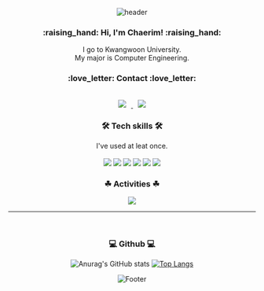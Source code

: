 <div align=center>
 
![header](https://capsule-render.vercel.app/api?type=waving&color=50B0D8&height=200&section=header&text=Chaerim's%20Github&fontSize=35&fontColor=FFFFFF&fontAlignY=40&animation=twinkling) 
 <h3>:raising_hand: Hi, I'm Chaerim! :raising_hand:</h3> 
 I go to Kwangwoon University. <br>
 My major is Computer Engineering.
 <br> 
 <h3>:love_letter: Contact :love_letter: </h3>
 <br>
 
 
 <a href="https://www.instagram.com/perarduaadastra__/">
<img src="https://img.shields.io/badge/perarduaadastra__-E4405F?style=flat-square&logo=Instagram&logoColor=FFFFFF&link=https://www.instagram.com/perarduaadastra__/"
style="height : auto; margin-left : 10px; margin-right : 10px;"/>
</a>
 
 <a href="dasapcr@gmail.com">
<img src="https://img.shields.io/badge/dasapcr@gmail.com-EA4335?style=flat-square&logo=Gmail&logoColor=FFFFFF&link=https://www.instagram.com/perarduaadastra__/"
style="height : auto; margin-left : 10px; margin-right : 10px;"/>
</a>


<br> 
 <h3>🛠 Tech skills 🛠 </h3>
I've used at leat once.<br><br>
<img src="https://img.shields.io/badge/Python-3766AB?style=flat-square&logo=Python&logoColor=white"/>
<img src="https://img.shields.io/badge/HTML5-E34F26?style=flat-square&logo=HTML5&logoColor=white"/>
<img src="https://img.shields.io/badge/CSS3-1572B6?style=flat-square&logo=CSS3&logoColor=white"/>
 <img src="https://img.shields.io/badge/C-A8B9CC?style=flat-square&logo=C&logoColor=white"/>
 <img src="https://img.shields.io/badge/Java-007396?style=flat-square&logo=Java&logoColor=white"/>
  <img src="https://img.shields.io/badge/JavaScript-F7DF1E?style=flat-square&logo=JavaScript&logoColor=white"/>


<br> 
 <h3>☘ Activities ☘</h3>
<img src= https://img.shields.io/badge/-KWTC%2042th-green?style=flat-square&logo=&logoColor=white"/>

<br>
<hr>
<br>                                                                                                
<h3> 💻 Github 💻</h3>

![Anurag's GitHub stats](https://github-readme-stats.vercel.app/api?username=Chaerim0626&show_icons=true&theme=graywhite&hide_border=true&icon_color=5DCBF3&title_color=4A4C4D&text_color=4A4C4D)
[![Top Langs](https://github-readme-stats.vercel.app/api/top-langs/?username=Chaerim0626&layout=compact&title_color=4A4C4D&text_color=4A4C4D&hide_border=true)](https://github.com/anuraghazra/github-readme-stats)




![Footer](https://capsule-render.vercel.app/api?type=waving&color=50B0D8&height=200&section=footer)
 
</div>
